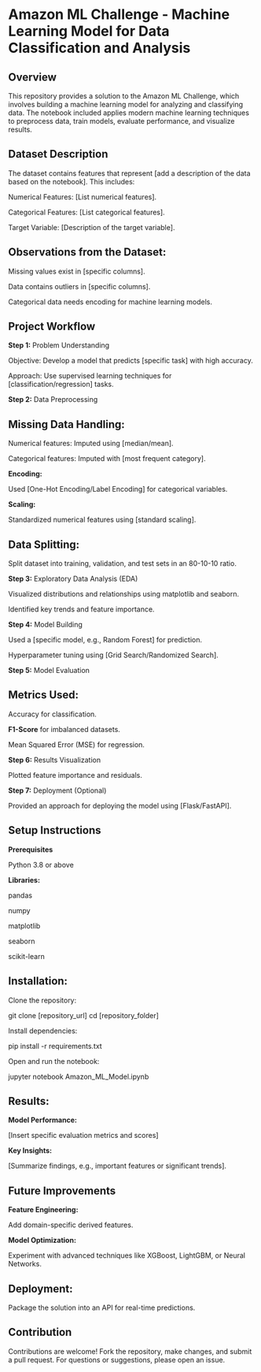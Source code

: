 # Amazon ML Challenge - Machine Learning Model for Data Classification and Analysis

## Overview

This repository provides a solution to the Amazon ML Challenge, which involves building a machine learning model for analyzing and classifying data. The notebook included applies modern machine learning techniques to preprocess data, train models, evaluate performance, and visualize results.

## Dataset Description

The dataset contains features that represent [add a description of the data based on the notebook]. This includes:

Numerical Features: [List numerical features].

Categorical Features: [List categorical features].

Target Variable: [Description of the target variable].

## Observations from the Dataset:

Missing values exist in [specific columns].

Data contains outliers in [specific columns].

Categorical data needs encoding for machine learning models.

## Project Workflow

**Step 1:** Problem Understanding

Objective: Develop a model that predicts [specific task] with high accuracy.

Approach: Use supervised learning techniques for [classification/regression] tasks.

**Step 2:** Data Preprocessing

## Missing Data Handling:

Numerical features: Imputed using [median/mean].

Categorical features: Imputed with [most frequent category].

**Encoding:**

Used [One-Hot Encoding/Label Encoding] for categorical variables.

**Scaling:**

Standardized numerical features using [standard scaling].

## Data Splitting:

Split dataset into training, validation, and test sets in an 80-10-10 ratio.

**Step 3:** Exploratory Data Analysis (EDA)

Visualized distributions and relationships using matplotlib and seaborn.

Identified key trends and feature importance.

**Step 4:** Model Building

Used a [specific model, e.g., Random Forest] for prediction.

Hyperparameter tuning using [Grid Search/Randomized Search].

****Step 5**:** Model Evaluation

## Metrics Used:

Accuracy for classification.

**F1-Score** for imbalanced datasets.

Mean Squared Error (MSE) for regression.

**Step 6:** Results Visualization

Plotted feature importance and residuals.

**Step 7:** Deployment (Optional)

Provided an approach for deploying the model using [Flask/FastAPI].

## Setup Instructions

**Prerequisites**

Python 3.8 or above

**Libraries:**

pandas

numpy

matplotlib

seaborn

scikit-learn

## Installation:

Clone the repository:

git clone [repository_url]
cd [repository_folder]

Install dependencies:

pip install -r requirements.txt

Open and run the notebook:

jupyter notebook Amazon_ML_Model.ipynb

## Results:

**Model Performance:**

[Insert specific evaluation metrics and scores]

**Key Insights:**

[Summarize findings, e.g., important features or significant trends].

## Future Improvements

**Feature Engineering:**

Add domain-specific derived features.

**Model Optimization:**

Experiment with advanced techniques like XGBoost, LightGBM, or Neural Networks.

## Deployment:

Package the solution into an API for real-time predictions.

## Contribution

Contributions are welcome! Fork the repository, make changes, and submit a pull request. For questions or suggestions, please open an issue.

